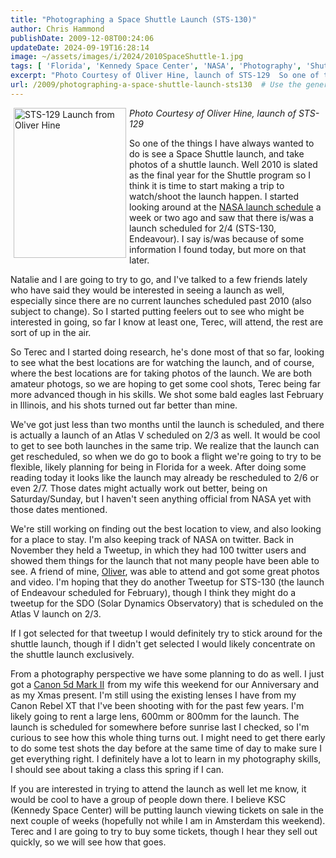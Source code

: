 ```yaml
---
title: "Photographing a Space Shuttle Launch (STS-130)"
author: Chris Hammond
publishDate: 2009-12-08T00:24:06
updateDate: 2024-09-19T16:28:14
image: ~/assets/images/i/2024/2010SpaceShuttle-1.jpg
tags: [ 'Florida', 'Kennedy Space Center', 'NASA', 'Photography', 'Shuttle', 'Space', 'STS130' ]
excerpt: "Photo Courtesy of Oliver Hine, launch of STS-129  So one of the things I have always wanted to do is see a Space Shuttle launch, and take photos of a shuttle launch. Well 2010 is slated as the final year for the Shuttle program so I think it is time to start making a trip to watch/shoot the launch happen. I started looking around at the NASA launch schedule a week or two ago and saw that there is/was a launch scheduled for 2/4 (STS-130, Endeavour). I say is/was because of some information I found today, but more on that later.  Natalie and I are going to try to go, and I've talked to a few friends lately who have said they would be interested in seeing a launch as well, especially since there are no current launches scheduled past 2010 (also subject to change). So I started putting feelers out to see who might be interested in going, so far I know at least one, Terec, will attend, the rest are sort of up in the air.  So Terec and I started doing research, he's done most of that so far, looking to see what the best locations are for watching the launch, and of course, where the best locations are for taking photos of the launch. We are both amateur photogs, so we are hoping to get some cool shots, Terec being far more advanced though in his skills. We shot some bald eagles last February in Illinois, and his shots turned out far better than mine.  We've got just less than two months until the launch is scheduled, and there is actually a launch of an Atlas V scheduled on 2/3 as well. It would be cool to get to see both launches in the same trip. We realize that the launch can get rescheduled, so when we do go to book a flight we're going to try to be flexible, likely planning for being in Florida for a week. After doing some reading today it looks like the launch may already be rescheduled to 2/6 or even 2/7. Those dates might actually work out better, being on Saturday/Sunday, but I haven't seen anything official from NASA yet with those dates mentioned.  We're still working on finding out the best location to view, and also looking for a place to stay. I'm also keeping track of NASA on twitter. Back in November they held a Tweetup, in which they had 100 twitter users and showed them things for the launch that not many people have been able to see. A friend of mine, Oliver, was able to attend and got some great photos and video. I'm hoping that they do another Tweetup for STS-130 (the launch of Endeavour scheduled for February), though I think they might do a tweetup for the SDO (Solar Dynamics Observatory) that is scheduled on the Atlas V launch on 2/3.  If I got selected for that tweetup I would definitely try to stick around for the shuttle launch, though if I didn't get selected I would likely concentrate on the shuttle launch exclusively.  From a photography perspective we have some planning to do as well. I just got a Canon 5d Mark II from my wife this weekend for our Anniversary and as my Xmas present. I&#39;m still using the existing lenses I have from my Canon Rebel XT that I&#39;ve been shooting with for the past few years. I&#39;m likely going to rent a large lens, 600mm or 800mm for the launch. The launch is scheduled for somewhere before sunrise last I checked, so I&#39;m curious to see how this whole thing turns out. I might need to get there early to do some test shots the day before at the same time of day to make sure I get everything right. I definitely have a lot to learn in my photography skills, I should see about taking a class this spring if I can.  If you are interested in trying to attend the launch as well let me know, it would be cool to have a group of people down there. I believe KSC (Kennedy Space Center) will be putting launch viewing tickets on sale in the next couple of weeks (hopefully not while I am in Amsterdam this weekend). Terec and I are going to try to buy some tickets, though I hear they sell out quickly, so we will see how that goes. "
url: /2009/photographing-a-space-shuttle-launch-sts130  # Use the generated URL with year
---
```

<p><a href="https://www.flickr.com/photos/27718575@N07/4116289323/" title="Shuttle Launch from Oliver Hine"><img align="left" alt="STS-129 Launch from Oliver Hine" border="0" height="240" src="https://static.flickr.com/2515/4116289323_d65ec8c27e.jpg" style="border-right-width: 0px; display: inline; border-top-width: 0px; border-bottom-width: 0px; margin-left: 5px; border-left-width: 0px; margin-right: 5px" title="STS-129 Launch from Oliver Hine" width="180" /></a><em>Photo Courtesy of Oliver Hine, launch of STS-129</em></p>  <p>So one of the things I have always wanted to do is see a Space Shuttle launch, and take photos of a shuttle launch. Well 2010 is slated as the final year for the Shuttle program so I think it is time to start making a trip to watch/shoot the launch happen. I started looking around at the <a href="https://www.nasa.gov/missions/highlights/schedule.html" target="_blank">NASA launch schedule</a> a week or two ago and saw that there is/was a launch scheduled for 2/4 (STS-130, Endeavour). I say is/was because of some information I found today, but more on that later.</p>  <p>Natalie and I are going to try to go, and I've talked to a few friends lately who have said they would be interested in seeing a launch as well, especially since there are no current launches scheduled past 2010 (also subject to change). So I started putting feelers out to see who might be interested in going, so far I know at least one, Terec, will attend, the rest are sort of up in the air.</p>  <p>So Terec and I started doing research, he's done most of that so far, looking to see what the best locations are for watching the launch, and of course, where the best locations are for taking photos of the launch. We are both amateur photogs, so we are hoping to get some cool shots, Terec being far more advanced though in his skills. We shot some bald eagles last February in Illinois, and his shots turned out far better than mine.</p>  <p>We've got just less than two months until the launch is scheduled, and there is actually a launch of an Atlas V scheduled on 2/3 as well. It would be cool to get to see both launches in the same trip. We realize that the launch can get rescheduled, so when we do go to book a flight we're going to try to be flexible, likely planning for being in Florida for a week. After doing some reading today it looks like the launch may already be rescheduled to 2/6 or even 2/7. Those dates might actually work out better, being on Saturday/Sunday, but I haven't seen anything official from NASA yet with those dates mentioned.</p>  <p>We're still working on finding out the best location to view, and also looking for a place to stay. I'm also keeping track of NASA on twitter. Back in November they held a Tweetup, in which they had 100 twitter users and showed them things for the launch that not many people have been able to see. A friend of mine, <a href="https://www.oliverhine.com/" target="_blank">Oliver</a>, was able to attend and got some great photos and video. I'm hoping that they do another Tweetup for STS-130 (the launch of Endeavour scheduled for February), though I think they might do a tweetup for the SDO (Solar Dynamics Observatory) that is scheduled on the Atlas V launch on 2/3.</p>  <p>If I got selected for that tweetup I would definitely try to stick around for the shuttle launch, though if I didn't get selected I would likely concentrate on the shuttle launch exclusively.</p>  <p>From a photography perspective we have some planning to do as well. I just got a <a href="https://www.amazon.com/gp/product/B001G5ZTLS?ie=UTF8&amp;tag=chrishammondc-20&amp;linkCode=as2&amp;camp=1789&amp;creative=390957&amp;creativeASIN=B001G5ZTLS">Canon 5d Mark II</a><img alt="" border="0" height="1" src="https://www.assoc-amazon.com/e/ir?t=chrishammondc-20&amp;l=as2&amp;o=1&amp;a=B001G5ZTLS" style="border-bottom-style: none !important; border-right-style: none !important; margin: 0px; border-top-style: none !important; border-left-style: none !important" width="1" /> from my wife this weekend for our Anniversary and as my Xmas present. I&#39;m still using the existing lenses I have from my Canon Rebel XT that I&#39;ve been shooting with for the past few years. I&#39;m likely going to rent a large lens, 600mm or 800mm for the launch. The launch is scheduled for somewhere before sunrise last I checked, so I&#39;m curious to see how this whole thing turns out. I might need to get there early to do some test shots the day before at the same time of day to make sure I get everything right. I definitely have a lot to learn in my photography skills, I should see about taking a class this spring if I can.</p>  <p>If you are interested in trying to attend the launch as well let me know, it would be cool to have a group of people down there. I believe KSC (Kennedy Space Center) will be putting launch viewing tickets on sale in the next couple of weeks (hopefully not while I am in Amsterdam this weekend). Terec and I are going to try to buy some tickets, though I hear they sell out quickly, so we will see how that goes.</p> 
